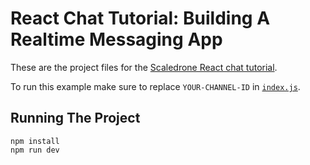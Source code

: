 # React Chat Tutorial: Building A Realtime Messaging App

These are the project files for the [Scaledrone React chat tutorial](https://www.scaledrone.com/blog/posts/react-chat-tutorial).

To run this example make sure to replace `YOUR-CHANNEL-ID` in [`index.js`](https://github.com/ScaleDrone/react-chat-tutorial/blob/master/src/pages/index.js).

## Running The Project

```
npm install
npm run dev
```